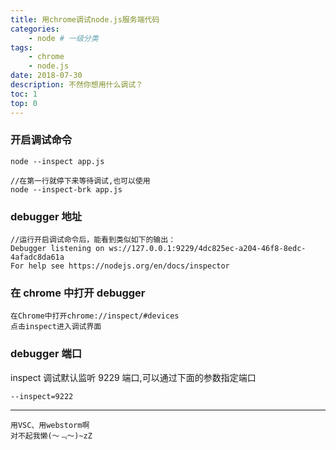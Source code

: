 ```yaml
---
title: 用chrome调试node.js服务端代码
categories:
    - node # 一级分类
tags:
    - chrome
    - node.js
date: 2018-07-30
description: 不然你想用什么调试？
toc: 1
top: 0
---
```


### 开启调试命令

```
node --inspect app.js

//在第一行就停下来等待调试,也可以使用
node --inspect-brk app.js
```

### debugger 地址

```
//运行开启调试命令后，能看到类似如下的输出：
Debugger listening on ws://127.0.0.1:9229/4dc825ec-a204-46f8-8edc-4afadc8da61a
For help see https://nodejs.org/en/docs/inspector
```

### 在 chrome 中打开 debugger

```
在Chrome中打开chrome://inspect/#devices
点击inspect进入调试界面
```

### debugger 端口

inspect 调试默认监听 9229 端口,可以通过下面的参数指定端口

```
--inspect=9222
```

---

    用VSC、用webstorm啊
    对不起我懒(～﹃～)~zZ
